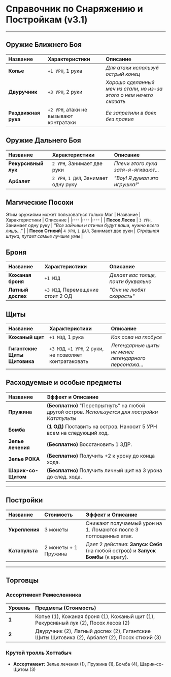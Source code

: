# Справочник по Снаряжению и Постройкам (v3.1)

---

## Оружие Ближнего Боя
| Название | Характеристики | Описание |
|:--- |:--- |:--- |
| **Копье** | `+1 УРН`, 1 рука | *Для атаки используй острый конец* |
| **Двуручник** | `+3 УРН`, 2 руки | *Хорошо сделанный меч из стали, но из-за этого о нем нечего сказать* |
| **Раздвижная рука** | `+2 УРН`, атаки не вызывают контратаки | *Ее запретили в боях без правил* |

## Оружие Дальнего Боя
| Название | Характеристики | Описание |
|:--- |:--- |:--- |
| **Рекурсивный лук** | `2 УРН`, 3анимает две руки | *Плечи этого лука затя-я-ягивают...* |
| **Арбалет** | `2 УРН`, `1 ДАЛ`, Занимает одну руку | *"Воу! Я думал это игрушка!"* |

## Магические Посохи
Этим оружиями может пользоваться только Маг
| Название | Характеристики | Описание |
|:--- |:--- |:--- |
| **Посох Лесов** | `3 УРН`, Занимает одну руку | *"Все зайчики и птички будут ваши, нужно всего лишь..."* |
| **Посох Стихий**| `4 УРН`, `1 ДАЛ`, Занимает две руки | *Страшная штука, пугает самые лучшие умы* |

## Броня
| Название | Характеристики | Описание |
|:--- |:--- |:--- |
| **Кожаная броня** | `+1 МЗД` | *Делает вас толще, почти буквально* |
| **Латный доспех** | `+3 МЗД`, Перемещение стоит 2 ОД | *"Они не любят скорость"* |

## Щиты
| Название | Характеристики | Описание |
|:--- |:--- |:--- |
| **Кожаный щит** | `+1 МЗД`, 1 рука | *Как сова на глобусе* |
| **Гигантские Щиты Щитовика** | `+3 МЗД`, `+1 УРН`, 2 руки, не позволяет контратаковать | *Легендарные щиты не менее легендарного персонажа...* |

## Расходуемые и особые предметы
| Название | Эффект и Описание |
|:--- |:--- |
| **Пружина** | **(Бесплатно)** "Перепрыгнуть" на любой другой остров. *Используется для постройки Катапульты* |
| **Бомба** | **(1 ОД)** Поставить на остров. Наносит 5 УРН всем на следующий ход. |
| **Зелье лечения** | **(Бесплатно)** Восстановить 1 ЗДР. |
| **Зелье РОКА** | **(Бесплатно)** Получить +2 к урону до конца хода. |
| **Шарик-со-Щитом** | **(Бесплатно)** Получить личный щит на 3 урона до след. хода. |

---

## Постройки
| Название | Стоимость | Эффект и Описание |
|:--- |:--- |:--- |
| **Укрепления** | 3 монеты | Снижают получаемый урон на 1. Ломаются после 3 поглощенных атак. |
| **Катапульта** | 2 монеты + 1 Пружина | Дает 2 действия: **Запуск Себя** (на любой остров) и **Запуск Бомбы** (к врагу). |

---

## Торговцы

### Ассортимент Ремесленника
| Уровень | Предметы (Стоимость) |
|:--- |:--- |
| **1** | Копье (1), Кожаная броня (1), Кожаный щит (1), Рекурсивный лук (2), Посох лесов (2) |
| **2** | Двуручник (2), Латный доспех (2), Гигантские Щиты Щитовика (2), Арбалет (2), Посох стихий (3) |

### Крутой тролль Хоттабыч
*   **Ассортимент:** Зелье лечения (1), Пружина (1), Бомба (4), Шарик-со-Щитом (3)